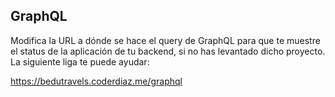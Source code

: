 ## GraphQL

Modifica la URL a dónde se hace el query de GraphQL para que te muestre el status
de la aplicación de tu backend, si no has levantado dicho proyecto. La siguiente
liga te puede ayudar:

https://bedutravels.coderdiaz.me/graphql
